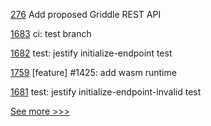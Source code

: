 
[276](https://github.com/hyperledger/grid-docs/pull/276) Add proposed Griddle REST API

[1683](https://github.com/hyperledger/cactus/pull/1683) ci: test branch

[1682](https://github.com/hyperledger/cactus/pull/1682) test: jestify initialize-endpoint test

[1759](https://github.com/hyperledger/iroha/pull/1759) [feature] #1425: add wasm runtime

[1681](https://github.com/hyperledger/cactus/pull/1681) test: jestify initialize-endpoint-invalid test


[See more >>>](https://start-here.hyperledger.org/pull-requests)
